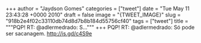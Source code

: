 
+++
author = "Jaydson Gomes"
categories = ["tweet"]
date = "Tue May 11 23:43:28 +0000 2010"
draft = false
image = "{TWEET_IMAGE}"
slug = "918b2e4f02c33110db74d8d7b8b184d55756cf40"
tags = ["tweet"]
title = """PQP! RT: @adlermedrado: S..."""
+++
PQP! RT: @adlermedrado: Só pode ser sacanagem. http://is.gd/c4S9e
